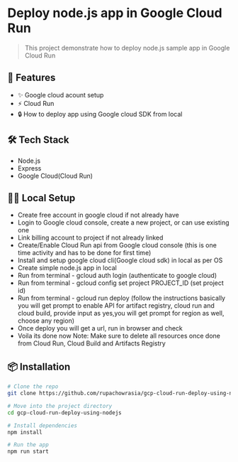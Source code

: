 # Deploy node.js app in Google Cloud Run

> This project demonstrate how to deploy node.js sample app in Google Cloud Run

## 🚀 Features

- ✨ Google cloud acount setup
- ⚡ Cloud Run
- 🔒 How to deploy app using Google cloud SDK from local

## 🛠 Tech Stack

- Node.js
- Express
- Google Cloud(Cloud Run)

## 🧑‍💻 Local Setup
- Create free account in google cloud if not already have
- Login to Google cloud console, create a new project, or can use existing one
- Link billing account to project if not already linked
- Create/Enable Cloud Run api from Google cloud console (this is one time activity and has to be done for first time)
- Install and setup google cloud cli(Google cloud sdk) in local as per OS
- Create simple node.js app in local
- Run from terminal - gcloud auth login (authenticate to google cloud)
- Run from terminal - gcloud config set project PROJECT_ID (set project id)
- Run from terminal - gcloud run deploy (follow the instructions basically you will get prompt to enable API for artifact registry, cloud run and cloud build, provide input as yes,you will get prompt for region as well, choose any region)
- Once deploy you will get a url, run in browser and check
- Voila its done now
Note: Make sure to delete all resources once done from Cloud Run, Cloud Build and Artifacts Registry

## 📦 Installation

```bash
# Clone the repo
git clone https://github.com/rupachowrasia/gcp-cloud-run-deploy-using-nodejs.git

# Move into the project directory
cd gcp-cloud-run-deploy-using-nodejs

# Install dependencies
npm install

# Run the app
npm run start
